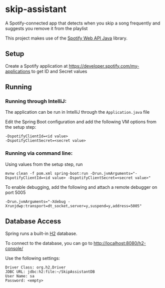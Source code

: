 # skip-assistant
A Spotify-connected app that detects when you skip a song frequently and suggests you remove it from the playlist

This project makes use of the [Spotify Web API Java](https://github.com/thelinmichael/spotify-web-api-java) library.

## Setup
Create a Spotify application at <https://developer.spotify.com/my-applications> to get ID and Secret values 

## Running

### Running through IntelliJ:
The application can be run in IntelliJ through the `Application.java` file

Edit the Spring Boot configuration and add the following VM options from the setup step:

    -DspotifyClientId=<id value>
    -DspotifyClientSecret=<secret value>

### Running via command line:
Using values from the setup step, run

    mvnw clean -f pom.xml spring-boot:run -Drun.jvmArguments="-DspotifyClientId=<id value> -DspotifyClientSecret=<secret value>"
    
To enable debugging, add the following and attach a remote debugger on port 5005
    
    -Drun.jvmArguments="-Xdebug -Xrunjdwp:transport=dt_socket,server=y,suspend=y,address=5005"

## Database Access
Spring runs a built-in [H2](http://www.h2database.com/html/main.html) database.

To connect to the database, you can go to <http://localhost:8080/h2-console/>

Use the following settings:

    Driver Class: org.h2.Driver
    JDBC URL: jdbc:h2:file:~/SkipAssistantDB
    User Name: sa
    Password: <empty>
